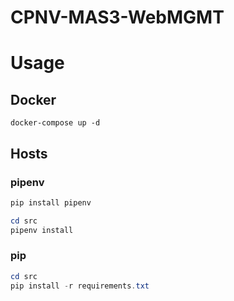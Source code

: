 # CPNV-MAS3-WebMGMT

# Usage

## Docker
```docker
docker-compose up -d
```
## Hosts
### pipenv
```PowerShell
pip install pipenv

cd src
pipenv install
```
### pip
```Powershell
cd src
pip install -r requirements.txt
```